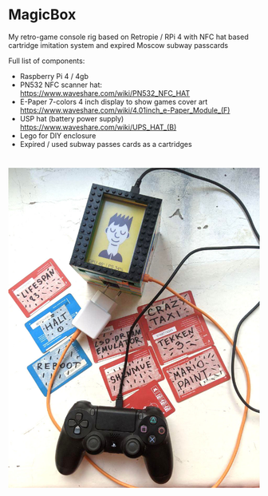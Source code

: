 # MagicBox
My retro-game console rig based on Retropie / RPi 4 with NFC hat based cartridge imitation system and expired Moscow subway passcards

Full list of components:
- Raspberry Pi 4 / 4gb
- PN532 NFC scanner hat: https://www.waveshare.com/wiki/PN532_NFC_HAT 
- E-Paper 7-colors 4 inch display to show games cover art https://www.waveshare.com/wiki/4.01inch_e-Paper_Module_(F)
- USP hat (battery power supply) https://www.waveshare.com/wiki/UPS_HAT_(B)
- Lego for DIY enclosure  
- Expired / used subway passes cards as a cartridges


#
![alt text](https://raw.githubusercontent.com/wasdswag/MagicBox/main/MAGICBOX_ALL.jpg?raw=true)
